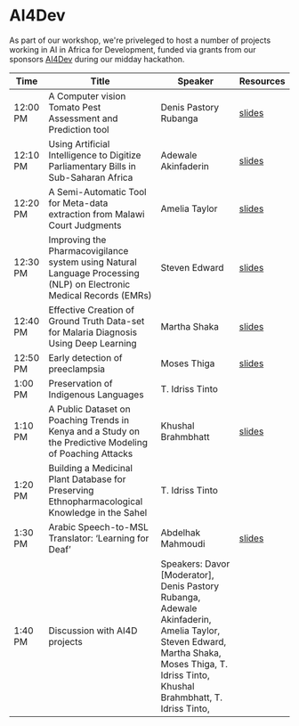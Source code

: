 # AI4Dev

As part of our workshop, we're priveleged to host a number of projects working in AI in Africa for Development, funded via grants from our sponsors [AI4Dev](http://ai4d.ai/) during our midday hackathon.

| Time     | Title                                                                                                               | Speaker                                                                                                                                                                                 | Resources                                                                    |
|----------|---------------------------------------------------------------------------------------------------------------------|-----------------------------------------------------------------------------------------------------------------------------------------------------------------------------------------|------------------------------------------------------------------------------|
| 12:00 PM | A Computer vision Tomato Pest Assessment and Prediction tool                                                        | Denis Pastory Rubanga                                                                                                                                                                   | [slides](https://drive.google.com/open?id=14FEtQh9HrGTRkVKJ34DBW61SPk6o6HZr) |
| 12:10 PM | Using Artificial Intelligence to Digitize Parliamentary Bills in Sub-Saharan Africa                                 | Adewale Akinfaderin                                                                                                                                                                     | [slides](https://drive.google.com/open?id=11jW7DzEeaKsa1Eb4QrqpHFBsQotFwD4Y) |
| 12:20 PM | A Semi-Automatic Tool for Meta-data extraction from Malawi Court Judgments                                          | Amelia Taylor                                                                                                                                                                           | [slides](https://drive.google.com/open?id=1M-Ym6yG8TNrxo_CNMo_Bb3RvlUcWveOO) |
| 12:30 PM | Improving the Pharmacovigilance system using Natural Language Processing (NLP) on Electronic Medical Records (EMRs) | Steven Edward                                                                                                                                                                           | [slides](https://drive.google.com/open?id=1cGYjco-Relp2skEb3DzyixrUxk0gr6us) |
| 12:40 PM | Effective Creation of Ground Truth Data-set for Malaria Diagnosis Using Deep Learning                               | Martha Shaka                                                                                                                                                                            | [slides](https://drive.google.com/open?id=18iS75sTH6BlJF7pWeLtR5yBlOb2CqLqo) |
| 12:50 PM | Early detection of preeclampsia                                                                                     | Moses Thiga                                                                                                                                                                             | [slides](https://drive.google.com/open?id=1fscxSKyAEs74QKV0qXkuVeWVdNLcSB5P) |
| 1:00 PM  | Preservation of Indigenous Languages                                                                                | T. Idriss Tinto                                                                                                                                                                         |                                                                              |
| 1:10 PM  | A Public Dataset on Poaching Trends in Kenya and a Study on the Predictive Modeling of Poaching Attacks             | Khushal Brahmbhatt                                                                                                                                                                      | [slides](https://drive.google.com/open?id=17za-0jvnXZ5pJ_Wx5FF2mnRVftlpiH1r) |
| 1:20 PM  | Building a Medicinal Plant Database for Preserving Ethnopharmacological Knowledge in the Sahel                      | T. Idriss Tinto                                                                                                                                                                         |                                                                              |
| 1:30 PM  | Arabic Speech-to-MSL Translator: ‘Learning for Deaf’                                                                | Abdelhak Mahmoudi                                                                                                                                                                       | [slides](https://drive.google.com/open?id=1dMOOyZ0Kp_LepxuVkP6BmQsYqedypT1E) |
| 1:40 PM  | Discussion with AI4D projects                                                                                       | Speakers: Davor [Moderator], Denis Pastory Rubanga, Adewale Akinfaderin, Amelia Taylor, Steven Edward, Martha Shaka, Moses Thiga, T. Idriss Tinto, Khushal Brahmbhatt, T. Idriss Tinto, |                                                                              |